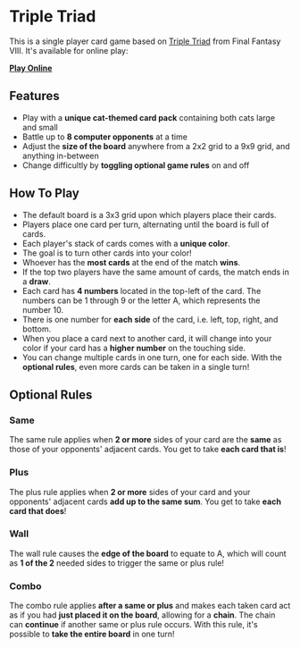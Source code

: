 # Triple Triad

This is a single player card game based on [Triple Triad](https://finalfantasy.fandom.com/wiki/Triple_Triad_(Final_Fantasy_VIII)) from Final Fantasy VIII. It's available for online play:

**[Play Online](https://r-neal-kelly.github.io/triple_triad/)**

## Features
* Play with a **unique cat-themed card pack** containing both cats large and small
* Battle up to **8 computer opponents** at a time
* Adjust the **size of the board** anywhere from a 2x2 grid to a 9x9 grid, and anything in-between
* Change difficultly by **toggling optional game rules** on and off

## How To Play
* The default board is a 3x3 grid upon which players place their cards.
* Players place one card per turn, alternating until the board is full of cards.
* Each player's stack of cards comes with a **unique color**.
* The goal is to turn other cards into your color!
* Whoever has the **most cards** at the end of the match **wins**.
* If the top two players have the same amount of cards, the match ends in a **draw**.
* Each card has **4 numbers** located in the top-left of the card. The numbers can be 1 through 9 or the letter A, which represents the number 10.
* There is one number for **each side** of the card, i.e. left, top, right, and bottom.
* When you place a card next to another card, it will change into your color if your card has a **higher number** on the touching side.
* You can change multiple cards in one turn, one for each side. With the **optional rules**, even more cards can be taken in a single turn!

## Optional Rules

### Same
The same rule applies when **2 or more** sides of your card are the **same** as those of your opponents' adjacent cards. You get to take **each card that is**!

### Plus
The plus rule applies when **2 or more** sides of your card and your opponents' adjacent cards **add up to the same sum**. You get to take **each card that does**!

### Wall
The wall rule causes the **edge of the board** to equate to A, which will count as **1 of the 2** needed sides to trigger the same or plus rule!

### Combo
The combo rule applies **after a same or plus** and makes each taken card act as if you had **just placed it on the board**, allowing for a **chain**. The chain can **continue** if another same or plus rule occurs. With this rule, it's possible to **take the entire board** in one turn!